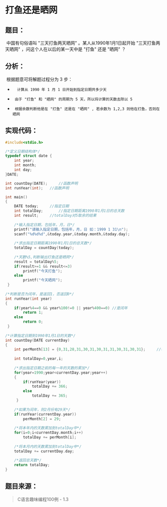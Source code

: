 # 打鱼还是晒网

## 题目：

​	中国有句俗语叫 "三天打鱼两天晒网" 。某人从1990年1月1日起开始 "三天打鱼两天晒网"  ，问这个人在以后的某一天中是 "打鱼" 还是 "晒网" ？

## 分析：

​	根据题意可将解题过程分为 3 步：

 * 		 计算从 1990 年 1 月 1 日开始到指定日期共多少天
 * 		由于 "打鱼" 和 "晒网" 的周期为 5 天，所以将计算的天数去除以 5
 * 		根据余数判断他是在 "打鱼" 还是在 "晒网" , 若余数为 1,2,3 则他在打鱼，否则在晒网 

## 实现代码：

```c
#include<stdio.h>

/*定义日期结构体*/
typedef struct date {
	int year;
	int month;
	int day;
}DATE; 

int countDay(DATE); 	//函数声明 
int runYear(int); 	//函数声明

int main()
{
	DATE today;		//指定日期 
	int totalDay;		//指定日期距离1990年1月1日的总天数 
	int result;		//totalDay对5取余的结果
	
	/*输入指定日期，包括年，月，日*/
	printf("请输入指定日期，包括年，月，日 如：1999 1 31\n");
	scanf("%d%d%d",&today.year,&today.month,&today.day);
	
	/*求出指定日期距离1990年1月1日的总天数*/ 
	totalDay = countDay(today);
	
	/*天数%5,判断输出打鱼还是晒网*/
	result = totalDay%5;
	if(result>=1 && result<=3)
		printf("今天打鱼");
	else
		printf("今天晒网"); 
 } 
 
/*判断是否为闰年，是返回1，否返回0*/
int runYear(int year)
{
	if(year%4==0 && year%100!=0 || year%400==0) //是闰年
		return 1;
	else
		return 0; 
 } 
 
/*计算指定日期到1990年1月1日的天数*/
int countDay(DATE currentDay)
{
	int perMonth[13] = {0,31,28,31,30,31,30,31,31,30,31,30,31};		//每月天数数组
	
	int totalDay=0,year,i;
	
	/*求出指定日期之前的每一年的天数的累加*/
	for(year=1990;year<currentDay.year;year++)
	{
		if(runYear(year))
			totalDay += 366;
		else
			totalDay += 365;
	 } 
	 
	/*如果为闰年，则2月份有29天*/
	if(runYear(currentDay.year))
		perMonth[2] = 29;
		
	/*将本年内的天数累加到totalDay中*/ 
	for(i=0;i<currentDay.month;i++)
		totalDay += perMonth[i];
	
	/*将本月内的天数累加到totalDay中*/
	totalDay += currentDay.day;
	
	/*返回总天数*/
	return totalDay; 
}
```

## 题目来源：

> C语言趣味编程100例 - 1.3
